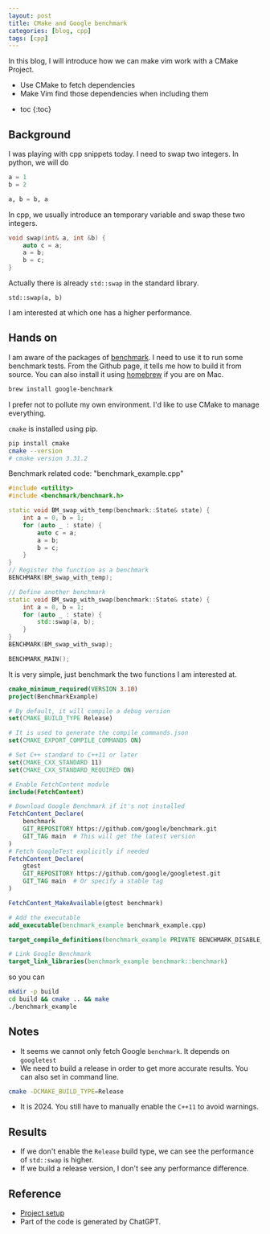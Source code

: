 ```yaml
---
layout: post
title: CMake and Google benchmark
categories: [blog, cpp]
tags: [cpp]
---
```


In this blog, I will introduce how we can make vim work with a CMake Project.

- Use CMake to fetch dependencies
- Make Vim find those dependencies when including them


+ toc
{:toc}

## Background

I was playing with cpp snippets today. I need to swap two integers. In python, we will do

```python
a = 1
b = 2

a, b = b, a
```

In cpp, we usually introduce an temporary variable and swap these two integers.

```cpp
void swap(int& a, int &b) {
    auto c = a;
    a = b;
    b = c;
}
```

Actually there is already `std::swap` in the standard library.

```
std::swap(a, b)
```

I am interested at which one has a higher performance.

## Hands on

I am aware of the packages of [benchmark](https://github.com/google/benchmark). I need to use
it to run some benchmark tests. From the Github page, it tells me how to build it from source.
You can also install it using [homebrew](https://formulae.brew.sh/formula/google-benchmark)
if you are on Mac.

```bash
brew install google-benchmark
```

I prefer not to pollute my own environment. I'd like to use CMake to manage everything.

`cmake` is installed using pip.

```bash
pip install cmake
cmake --version
# cmake version 3.31.2
```

Benchmark related code: "benchmark_example.cpp"

```cpp
#include <utility>
#include <benchmark/benchmark.h>

static void BM_swap_with_temp(benchmark::State& state) {
    int a = 0, b = 1;
    for (auto _ : state) {
        auto c = a;
        a = b;
        b = c;
    }
}
// Register the function as a benchmark
BENCHMARK(BM_swap_with_temp);

// Define another benchmark
static void BM_swap_with_swap(benchmark::State& state) {
    int a = 0, b = 1;
    for (auto _ : state) {
        std::swap(a, b);
    }
}
BENCHMARK(BM_swap_with_swap);

BENCHMARK_MAIN();
```

It is very simple, just benchmark the two functions I am interested at.

```CMake
cmake_minimum_required(VERSION 3.10)
project(BenchmarkExample)

# By default, it will compile a debug version
set(CMAKE_BUILD_TYPE Release)

# It is used to generate the compile_commands.json
set(CMAKE_EXPORT_COMPILE_COMMANDS ON)

# Set C++ standard to C++11 or later
set(CMAKE_CXX_STANDARD 11)
set(CMAKE_CXX_STANDARD_REQUIRED ON)

# Enable FetchContent module
include(FetchContent)

# Download Google Benchmark if it's not installed
FetchContent_Declare(
    benchmark
    GIT_REPOSITORY https://github.com/google/benchmark.git
    GIT_TAG main  # This will get the latest version
)
# Fetch GoogleTest explicitly if needed
FetchContent_Declare(
    gtest
    GIT_REPOSITORY https://github.com/google/googletest.git
    GIT_TAG main  # Or specify a stable tag
)

FetchContent_MakeAvailable(gtest benchmark)

# Add the executable
add_executable(benchmark_example benchmark_example.cpp)

target_compile_definitions(benchmark_example PRIVATE BENCHMARK_DISABLE_CLOCK BENCHMARK_DISABLE_THREAD_AFFINITY)

# Link Google Benchmark
target_link_libraries(benchmark_example benchmark::benchmark)
```

so you can

```bash
mkdir -p build
cd build && cmake .. && make
./benchmark_example
```

## Notes

- It seems we cannot only fetch Google `benchmark`. It depends on `googletest`
- We need to build a release in order to get more accurate results. You can also set in command line.

```bash
cmake -DCMAKE_BUILD_TYPE=Release
```
- It is 2024. You still have to manually enable the `C++11` to avoid warnings.

## Results

- If we don't enable the `Release` build type, we can see the performance of `std::swap` is higher.
- If we build a release version, I don't see any performance difference.

## Reference

+ [Project setup](https://clangd.llvm.org/installation#project-setup)
+ Part of the code is generated by ChatGPT.
